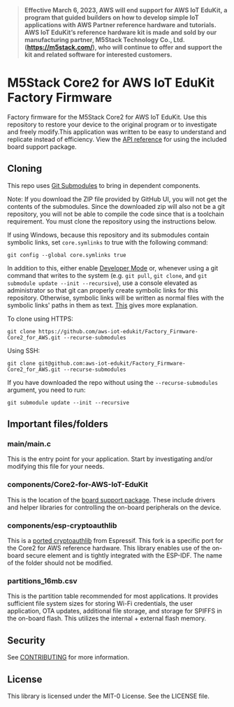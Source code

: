 > <b>Effective March 6, 2023, AWS will end support for AWS IoT EduKit, a program that guided builders on how to develop simple IoT applications with AWS Partner reference hardware and tutorials. AWS IoT EduKit’s reference hardware kit is made and sold by our manufacturing partner, M5Stack Technology Co., Ltd. (https://m5stack.com/), who will continue to offer and support the kit and related software for interested customers.</b>

# M5Stack Core2 for AWS IoT EduKit Factory Firmware

Factory firmware for the M5Stack Core2 for AWS IoT EduKit. Use this repository to restore your device to the original program or to investigate and freely modify.This application was written to be easy to understand and replicate instead of efficiency. View the [API reference](https://edukit.workshop.aws/en/api-reference/v2/index.html) for using the included board support package.

## Cloning
This repo uses [Git Submodules](https://git-scm.com/book/en/v2/Git-Tools-Submodules) to bring in dependent components.

Note: If you download the ZIP file provided by GitHub UI, you will not get the contents of the submodules. Since the downloaded zip will also not be a git repository, you will not be able to compile the code since that is a toolchain requirement. You must clone the repository using the instructions below.

If using Windows, because this repository and its submodules contain symbolic links, set `core.symlinks` to true with the following command:
```
git config --global core.symlinks true
```
In addition to this, either enable [Developer Mode](https://docs.microsoft.com/en-us/windows/apps/get-started/enable-your-device-for-development) or, whenever using a git command that writes to the system (e.g. `git pull`, `git clone`, and `git submodule update --init --recursive`), use a console elevated as administrator so that git can properly create symbolic links for this repository. Otherwise, symbolic links will be written as normal files with the symbolic links' paths in them as text. [This](https://blogs.windows.com/windowsdeveloper/2016/12/02/symlinks-windows-10/) gives more explanation.

To clone using HTTPS:
```
git clone https://github.com/aws-iot-edukit/Factory_Firmware-Core2_for_AWS.git --recurse-submodules
```
Using SSH:
```
git clone git@github.com:aws-iot-edukit/Factory_Firmware-Core2_for_AWS.git --recurse-submodules
```

If you have downloaded the repo without using the `--recurse-submodules` argument, you need to run:
```
git submodule update --init --recursive
```

## Important files/folders

### main/main.c

This is the entry point for your application. Start by investigating and/or modifying this file for your needs.

### components/Core2-for-AWS-IoT-EduKit

This is the location of the [board support package](https://github.com/m5stack/Core2-for-AWS-IoT-EduKit). These include drivers and helper libraries for controlling the on-board peripherals on the device.

### components/esp-cryptoauthlib

This is a [ported cryptoauthlib](https://github.com/espressif/esp-cryptoauthlib) from Espressif. This fork is a specific port for the Core2 for AWS reference hardware. This library enables use of the on-board secure element and is tightly integrated with the ESP-IDF. The name of the folder should not be modified.

### partitions_16mb.csv

This is the partition table recommended for most applications. It provides sufficient file system sizes for storing Wi-Fi credentials, the user application, OTA updates, additional file storage, and storage for SPIFFS in the on-board flash. This utilizes the internal + external flash memory.

## Security

See [CONTRIBUTING](CONTRIBUTING.md#security-issue-notifications) for more information.

## License

This library is licensed under the MIT-0 License. See the LICENSE file.

